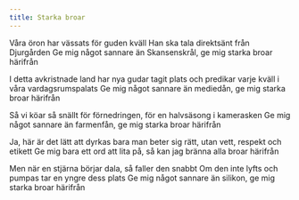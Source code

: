 ```yaml
---
title: Starka broar
---
```


Våra öron har vässats för guden kväll
Han ska tala direktsänt från Djurgården
Ge mig något sannare än Skansenskrål,
ge mig starka broar härifrån

I detta avkristnade land har nya gudar tagit plats
och predikar varje kväll i våra vardagsrumspalats
Ge mig något sannare än mediedån,
ge mig starka broar härifrån

Så vi köar så snällt för förnedringen,
för en halvsäsong i kamerasken
Ge mig något sannare än farmenfån,
ge mig starka broar härifrån

Ja, här är det lätt
att dyrkas bara man beter sig rätt,
utan vett, respekt och etikett
Ge mig bara ett ord att lita på,
så kan jag bränna alla broar härifrån

Men när en stjärna börjar dala,
så faller den snabbt
Om den inte lyfts och pumpas
tar en yngre dess plats
Ge mig något sannare än silikon,
ge mig starka broar härifrån
